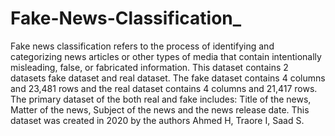 # Fake-News-Classification_
Fake news classification refers to the process of identifying and categorizing news articles or other types of media that contain intentionally misleading,
false, or fabricated information. This dataset contains 2 datasets fake dataset and real dataset. The fake dataset contains 4 columns and 23,481 rows and the 
real dataset contains 4 columns and 21,417 rows. The primary dataset of the both real and fake includes: Title of the news, Matter of the news, Subject of the 
news and the news release date. This dataset was created in 2020 by the authors Ahmed H, Traore I, Saad S. 
